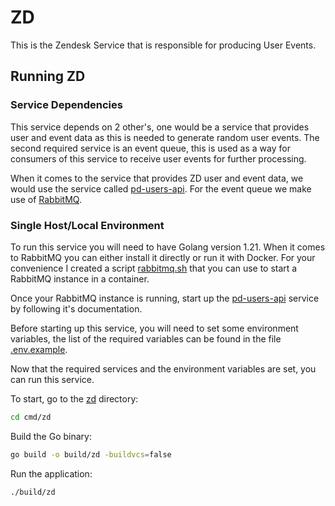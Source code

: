 # ZD

This is the Zendesk Service that is responsible for producing User Events.

## Running ZD

### Service Dependencies

This service depends on 2 other's, one would be a service that provides user and event data as this is needed to generate random user events. The second required service is an event queue, this is used as a way for consumers of this service to receive user events for further processing.

When it comes to the service that provides ZD user and event data, we would use the service called [pd-users-api](https://github.com/TSE-Coders/pd-users-api). For the event queue we make use of [RabbitMQ](https://www.rabbitmq.com/). 

### Single Host/Local Environment

To run this service you will need to have Golang version 1.21. When it comes to RabbitMQ you can either install it directly or run it with Docker. For your convenience I created a script [rabbitmq.sh](rabbitmq.sh) that you can use to start a RabbitMQ instance in a container. 

Once your RabbitMQ instance is running, start up the [pd-users-api](https://github.com/TSE-Coders/pd-users-api) service by following it's documentation. 

Before starting up this service, you will need to set some environment variables, the list of the required variables can be found in the file [.env.example](./.env.example). 

Now that the required services and the environment variables are set, you can run this service. 

To start, go to the [zd](./cmd/zd) directory:

``` bash
cd cmd/zd
```

Build the Go binary:

``` bash
go build -o build/zd -buildvcs=false
```

Run the application:

``` bash
./build/zd
```

